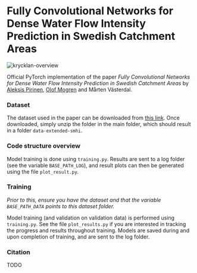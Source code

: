 # Fully Convolutional Networks for Dense Water Flow Intensity Prediction in Swedish Catchment Areas

![krycklan-overview](https://user-images.githubusercontent.com/32370520/229508169-f3d070d5-5005-47be-b3d4-4e9188eea97d.png)

Official PyTorch implementation of the paper _Fully Convolutional Networks for Dense Water Flow Intensity Prediction in Swedish Catchment Areas_ by [Aleksis Pirinen](https://www.ri.se/en/person/aleksis-pirinen), [Olof Mogren](http://mogren.one/) and Mårten Västerdal.

### Dataset
The dataset used in the paper can be downloaded from [this link](https://www.dropbox.com/s/6i2shosy7ddnz09/dataset.zip?dl=0). Once downloaded, simply unzip the folder in the main folder, which should result in a folder `data-extended-smhi`.

### Code structure overview
Model training is done using `training.py`. Results are sent to a log folder (see the variable `BASE_PATH_LOG`), and result plots can then be generated using the file `plot_result.py`.

### Training
_Prior to this, ensure you have the dataset and that the variable `BASE_PATH_DATA` points to this dataset folder._

Model training (and validation on validation data) is performed using `training.py`. See the file `plot_results.py` if you are interested in tracking the progress and results throughout training. Models are saved during and upon completion of training, and are sent to the log folder.

### Citation
TODO
